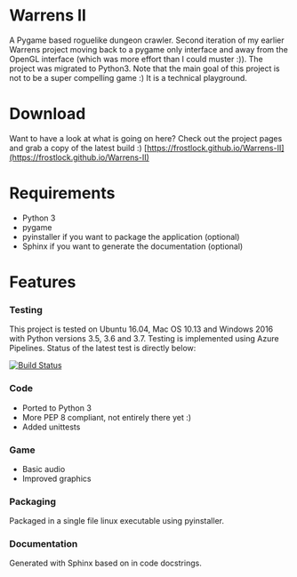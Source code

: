 # Warrens II
A Pygame based roguelike dungeon crawler. 
Second iteration of my earlier Warrens project moving back to a pygame only interface and away from the OpenGL interface (which was more effort than I could muster :)). The project was migrated to Python3.
Note that the main goal of this project is not to be a super compelling game :) It is a technical playground.

# Download
Want to have a look at what is going on here? Check out the project pages and grab a copy of the latest build :)
[https://frostlock.github.io/Warrens-II](https://frostlock.github.io/Warrens-II)

# Requirements
- Python 3
- pygame
- pyinstaller if you want to package the application (optional)
- Sphinx if you want to generate the documentation (optional) 

# Features

### Testing
This project is tested on Ubuntu 16.04, Mac OS 10.13 and Windows 2016 with Python versions 3.5, 3.6 and 3.7.
Testing is implemented using Azure Pipelines. 
Status of the latest test is directly below:  

[![Build Status](https://dev.azure.com/pboogaerts/Warrens-II/_apis/build/status/Frostlock.Warrens-II-Testing?branchName=master)](https://dev.azure.com/pboogaerts/Warrens-II/_build/latest?definitionId=4&branchName=master)

### Code
- Ported to Python 3
- More PEP 8 compliant, not entirely there yet :)
- Added unittests

### Game
- Basic audio
- Improved graphics

### Packaging
Packaged in a single file linux executable using pyinstaller.

### Documentation
Generated with Sphinx based on in code docstrings.